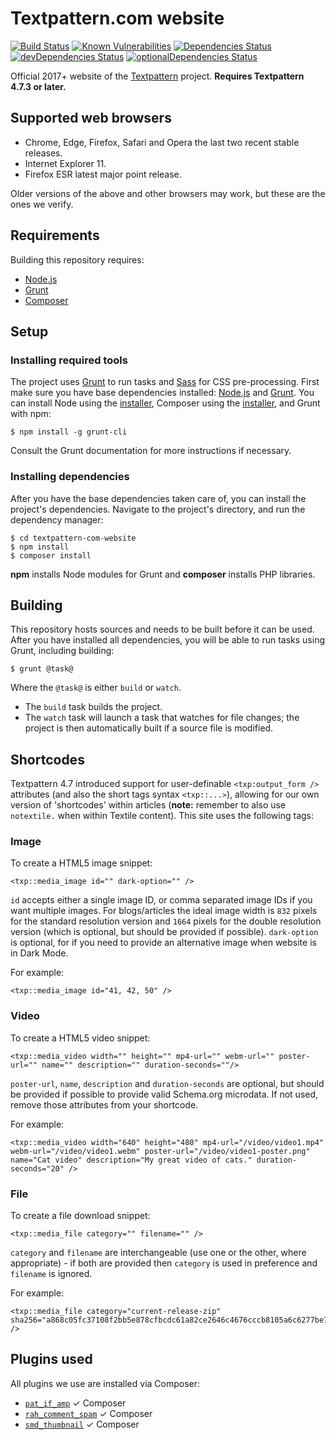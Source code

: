 # Textpattern.com website

[![Build Status](https://travis-ci.org/textpattern/textpattern-com-website.svg)](https://travis-ci.org/textpattern/textpattern-com-website)
[![Known Vulnerabilities](https://snyk.io/test/github/textpattern/textpattern-com-website/badge.svg?targetFile=package.json)](https://snyk.io/test/github/textpattern/textpattern-com-website?targetFile=package.json)
[![Dependencies Status](https://david-dm.org/textpattern/textpattern-com-website/status.svg)](https://david-dm.org/textpattern/textpattern-com-website)
[![devDependencies Status](https://david-dm.org/textpattern/textpattern-com-website/dev-status.svg)](https://david-dm.org/textpattern/textpattern-com-website?type=dev)
[![optionalDependencies Status](https://david-dm.org/textpattern/textpattern-com-website/optional-status.svg)](https://david-dm.org/textpattern/textpattern-com-website?type=optional)

Official 2017+ website of the [Textpattern](https://textpattern.com/) project. **Requires Textpattern 4.7.3 or later.**

## Supported web browsers

* Chrome, Edge, Firefox, Safari and Opera the last two recent stable releases.
* Internet Explorer 11.
* Firefox ESR latest major point release.

Older versions of the above and other browsers may work, but these are the ones we verify.

## Requirements

Building this repository requires:

* [Node.js](https://nodejs.org/)
* [Grunt](https://gruntjs.com/)
* [Composer](https://getcomposer.org/)

## Setup

### Installing required tools

The project uses [Grunt](https://gruntjs.com/) to run tasks and [Sass](https://sass-lang.com/) for CSS pre-processing. First make sure you have base dependencies installed: [Node.js](https://nodejs.org/) and [Grunt](https://gruntjs.com/). You can install Node using the [installer](https://nodejs.org/), Composer using the [installer](https://getcomposer.org/), and Grunt with npm:

```ShellSession
$ npm install -g grunt-cli
```

Consult the Grunt documentation for more instructions if necessary.

### Installing dependencies

After you have the base dependencies taken care of, you can install the project's dependencies. Navigate to the project's directory, and run the dependency manager:

```ShellSession
$ cd textpattern-com-website
$ npm install
$ composer install
```

**npm** installs Node modules for Grunt and **composer** installs PHP libraries.

## Building

This repository hosts sources and needs to be built before it can be used. After you have installed all dependencies, you will be able to run tasks using Grunt, including building:

```ShellSession
$ grunt @task@
```

Where the `@task@` is either `build` or `watch`.

* The `build` task builds the project.
* The `watch` task will launch a task that watches for file changes; the project is then automatically built if a source file is modified.

## Shortcodes

Textpattern 4.7 introduced support for user-definable `<txp:output_form />` attributes (and also the short tags syntax `<txp::...>`), allowing for our own version of 'shortcodes' within articles (**note:** remember to also use `notextile.` when within Textile content). This site uses the following tags:

### Image

To create a HTML5 image snippet:

    <txp::media_image id="" dark-option="" />

`id` accepts either a single image ID, or comma separated image IDs if you want multiple images. For blogs/articles the ideal image width is `832` pixels for the standard resolution version and `1664` pixels for the double resolution version (which is optional, but should be provided if possible). `dark-option` is optional, for if you need to provide an alternative image when website is in Dark Mode.

For example:

    <txp::media_image id="41, 42, 50" />

### Video

To create a HTML5 video snippet:

    <txp::media_video width="" height="" mp4-url="" webm-url="" poster-url="" name="" description="" duration-seconds=""/>

`poster-url`, `name`, `description` and `duration-seconds` are optional, but should be provided if possible to provide valid Schema.org microdata. If not used, remove those attributes from your shortcode.

For example:

    <txp::media_video width="640" height="480" mp4-url="/video/video1.mp4" webm-url="/video/video1.webm" poster-url="/video/video1-poster.png" name="Cat video" description="My great video of cats." duration-seconds="20" />

### File

To create a file download snippet:

    <txp::media_file category="" filename="" />

`category` and `filename` are interchangeable (use one or the other, where appropriate) - if both are provided then `category` is used in preference and `filename` is ignored.

For example:

    <txp::media_file category="current-release-zip" sha256="a868c05fc37108f2bb5e878cfbcdc61a82ce2646c4676cccb8105a6c6277be7a" />

## Plugins used

All plugins we use are installed via Composer:

* [`pat_if_amp`](https://github.com/cara-tm/pat_if_amp) ✓ Composer
* [`rah_comment_spam`](https://github.com/gocom/rah_comment_spam) ✓ Composer
* [`smd_thumbnail`](https://github.com/bloke/smd_thumbnail) ✓ Composer
